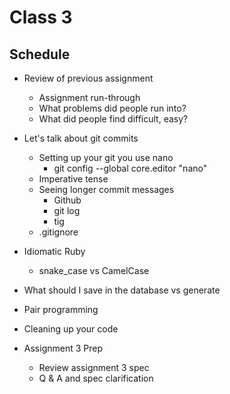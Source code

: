 # Class 3

## Schedule

* Review of previous assignment
  * Assignment run-through
  * What problems did people run into?
  * What did people find difficult, easy?

* Let's talk about git commits
  * Setting up your git you use nano
    * git config --global core.editor "nano"
  * Imperative tense
  * Seeing longer commit messages
    * Github
    * git log
    * tig
  * .gitignore

* Idiomatic Ruby
  * snake_case vs CamelCase

* What should I save in the database vs generate

* Pair programming

* Cleaning up your code

* Assignment 3 Prep
  * Review assignment 3 spec
  * Q & A and spec clarification
